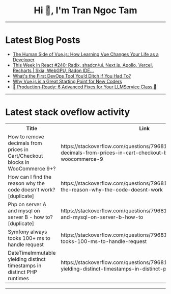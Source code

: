 <h1 align="center">Hi 👋, I'm Tran Ngoc Tam</h1>

---

# Latest Blog Posts 
<!-- BLOG-POST-LIST:START -->
- [The Human Side of Vue.js: How Learning Vue Changes Your Life as a Developer](https://dev.to/eleftheriabatsou/the-human-side-of-vuejs-how-learning-vue-changes-your-life-as-a-developer-1dij)
- [This Week In React #240: Radix, shadcn/ui, Next.js, Apollo, Vercel, Recharts | Skia, WebGPU, Radon IDE...](https://dev.to/sebastienlorber/this-week-in-react-240-radix-shadcnui-nextjs-apollo-vercel-recharts-skia-webgpu-radon-305e)
- [What&#39;s the First DevOps Tool You’d Ditch if You Had To?](https://dev.to/devopsdaily/whats-the-first-devops-tool-youd-ditch-if-you-had-to-1lf9)
- [Why Vue.js is a Great Starting Point for New Coders](https://dev.to/eleftheriabatsou/why-vuejs-is-a-great-starting-point-for-new-coders-8l6)
- [🚀 Production-Ready: 6 Advanced Fixes for Your LLMService Class 🚀](https://dev.to/mrzaizai2k/advanced-techniques-to-supercharge-your-llmservice-1i40)
<!-- BLOG-POST-LIST:END -->

---

# Latest stack oveflow activity
<table>
  <tr><th>Title</th><th>Link</th></tr>
  <!-- STACKOVERFLOW:START --><tr><td>How to remove decimals from prices in Cart/Checkout blocks in WooCommerce 9+?</td><td>https://stackoverflow.com/questions/79681841/how-to-remove-decimals-from-prices-in-cart-checkout-blocks-in-woocommerce-9</td></tr><tr><td>How can I find the reason why the code doesn&#39;t work? [duplicate]</td><td>https://stackoverflow.com/questions/79681829/how-can-i-find-the-reason-why-the-code-doesnt-work</td></tr><tr><td>Php on server A and mysql on server B - how to? [duplicate]</td><td>https://stackoverflow.com/questions/79681753/php-on-server-a-and-mysql-on-server-b-how-to</td></tr><tr><td>Symfony always tooks 100+ ms to handle request</td><td>https://stackoverflow.com/questions/79681750/symfony-always-tooks-100-ms-to-handle-request</td></tr><tr><td>DateTimeImmutable yielding distinct timestamps in distinct PHP runtimes</td><td>https://stackoverflow.com/questions/79681735/datetimeimmutable-yielding-distinct-timestamps-in-distinct-php-runtimes</td></tr><!-- STACKOVERFLOW:END -->
</table>

---


